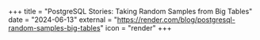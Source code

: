 +++
title = "PostgreSQL Stories: Taking Random Samples from Big Tables"
date = "2024-06-13"
external = "https://render.com/blog/postgresql-random-samples-big-tables"
icon = "render"
+++

